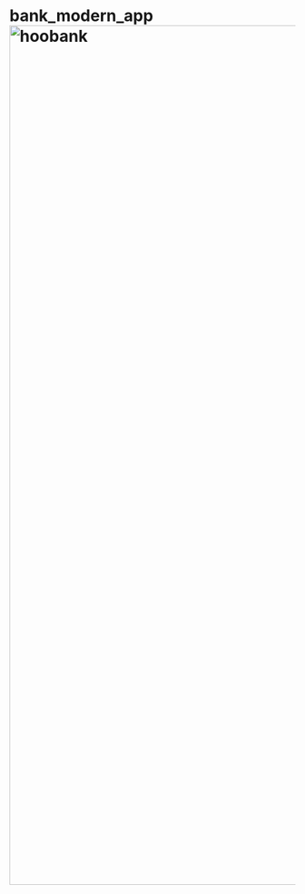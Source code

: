 # bank_modern_app<img width="1512" alt="hoobank" src="https://github.com/kanishkasd/bank_modern_app/assets/60418548/a849a9f9-da4a-4371-85da-94c8d7f8a456">
